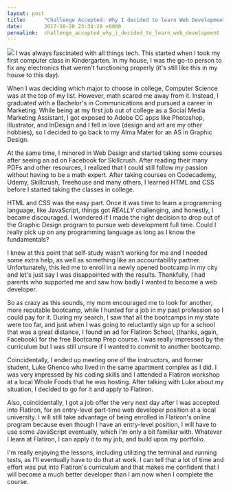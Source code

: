 ```yaml
---
layout: post
title:      "Challenge Accepted: Why I decided to learn Web Development"
date:       2017-10-20 23:34:28 +0000
permalink:  challenge_accepted_why_i_decided_to_learn_web_development
---
```


![](https://imgur.com/a/WWfxs)
I was always fascinated with all things tech. This started when I took my first computer class in Kindergarten. In my house, I was the go-to person to fix any electronics that weren't functioning properly (it's still like this in my house to this day). 

When I was deciding which major to choose in college, Computer Science was at the top of my list. However, math scared me away from it. Instead, I graduated with a Bachelor's in Communications and pursued a career in Marketing. While being at my first job out of college as a Social Media Marketing Assistant, I got exposed to Adobe CC apps like Photoshop, Illustrator, and InDesign and I fell in love (design and art are my other hobbies), so I decided to go back to my Alma Mater for an AS in Graphic Design. 

At the same time, I minored in Web Design and started taking some courses after seeing an ad on Facebook for Skillcrush. After reading their many PDFs and other resources, I realized that I could still follow my passion without having to be a math expert. After taking courses on Codecademy, Udemy, Skillcrush, Treehouse and many others, I learned HTML and CSS before I started taking the classes in college.

HTML and CSS was the easy part. Once it was time to learn a programming language, like JavaScript, things got *REALLY* challenging, and honestly, I became discouraged. I wondered if I made the right decision to drop out of the Graphic Design program to pursue web development full time. Could I really pick up on any programming language as long as I know the fundamentals? 

I knew at this point that self-study wasn't working for me and I needed some extra help, as well as something like an accountability partner. Unfortunately, this led me to enroll in a newly opened bootcamp in my city and let's just say I was disappointed with the results. Thankfully, I had parents who supported me and saw how badly I wanted to become a web developer. 

So as crazy as this sounds, my mom encouraged me to look for another, more reputable bootcamp, while I hunted for a job in my past profession so I could pay for it. During my search, I saw that all the bootcamps in my state were too far, and just when I was going to reluctantly sign up for a school that was a great distance, I found an ad for Flatiron School, (thanks, again, Facebook) for the free Bootcamp Prep course. I was really impressed by the curriculum but I was still unsure if I wanted to commit to another bootcamp. 

Coincidentally, I ended up meeting one of the instructors, and former student, Luke Ghenco who lived in the same apartment complex as I did. I was very impressed by his coding skills and I attended a Flatiron workshop at a local Whole Foods that he was hosting. After talking with Luke about my situation, I decided to go for it and apply to Flatiron. 

Also, coincidentally, I got a job offer the very next day after I was accepted into Flatiron, for an entry-level part-time web developer position at a local university. I will still take advantage of being enrolled in Flatiron's online program because even though I have an entry-level position, I will have to use some JavaScript eventually, which I'm only a bit familiar with. Whatever I learn at Flatiron, I can apply it to my job, and build upon my portfolio.

I'm really enjoying the lessons, including utilizing the terminal and running tests, as I'll eventually have to do that at work. I can tell that a lot of time and effort was put into Flatiron's curriculum and that makes me confident that I will become a much better developer than I am now when I complete the course.
